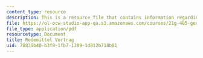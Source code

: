 ```yaml
---
content_type: resource
description: This is a resource file that contains information regarding redemittel.
file: https://ol-ocw-studio-app-qa.s3.amazonaws.com/courses/21g-405-germany-today-intensive-study-of-german-language-and-culture-january-iap-2011/78839b40b3f81fb713891d812b718b81_MIT21G_405IAP11_redemittel.pdf
file_type: application/pdf
resourcetype: Document
title: Redemittel Vortrag
uid: 78839b40-b3f8-1fb7-1389-1d812b718b81
---
```

